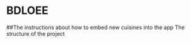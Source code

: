 # BDLOEE
##The instructions about how to embed new cuisines into the app
The structure of the project
